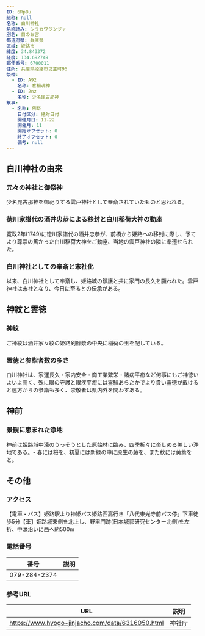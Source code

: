 ```yaml
---
ID: 6Rp8u
総称: null
名称: 白川神社
名称読み: シラカワジンジャ
別名: 目のお宮
都道府県: 兵庫県
区域: 姫路市
緯度: 34.843372
経度: 134.692749
郵便番号: 6700011
住所: 兵庫県姫路市坊主町96
祭神:
  - ID: A92
    名称: 倉稲魂神
  - ID: 2nz
    名称: 少名毘古那神
祭事:
  - 名称: 例祭
    日付区分: 絶対日付
    開催月日: 11-22
    開催月: 11
    開始オフセット: 0
    終了オフセット: 0
    備考: null
---
```


## 白川神社の由来

### 元々の神社と御祭神

少名毘古那神を御祀りする雲戸神社として奉斎されていたものと思われる。

### 徳川家譜代の酒井忠恭による移封と白川稲荷大神の動座

寛政2年(1749)に徳川家譜代の酒井忠恭が、前橋から姫路への移封に際し、予てより尊崇の篤かった白川稲荷大神をご動座、当地の雲戸神社の隣に奉遷せられた。

### 白川神社としての奉斎と末社化

以来、白川神社として奉斎し、姫路城の鎮護と共に家門の長久を願われた。雲戸神社は末社となり、今日に至るとの伝承がある。

## 神紋と霊徳

### 神紋

ご神紋は酒井家々紋の姫路剣酢漿の中央に稲荷の玉を配している。

### 霊徳と参詣者数の多さ

白川神社は、家運長久・家内安全・商工業繁栄・諸病平癒など何事にもご神徳いよいよ高く、殊に眼の守護と眼疾平癒には霊験あらたかでより貴い霊徳が戴けると遠方からの参詣も多く、崇敬者は県内外を問わずある。

## 神前

### 景観に恵まれた浄地

神前は姫路城中濠のうっそうとした原始林に臨み、四季折々に楽しめる美しい浄地である。- 春には桜を、初夏には新緑の中に原生の藤を、また秋には黄葉をと。

## その他

### アクセス

【電車・バス】姫路駅より神姫バス姫路西高行き「八代東光寺前バス停」下車徒歩5分【車】姫路城東側を北上し、野里門跡(日本城郭研究センター北側)を左折、中濠沿いに西へ約500m

### 電話番号

| 番号         | 説明 |
| ------------ | ---- |
| 079-284-2374 |      |

### 参考URL

| URL                                              | 説明   |
| ------------------------------------------------ | ------ |
| https://www.hyogo-jinjacho.com/data/6316050.html | 神社庁 |
